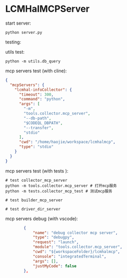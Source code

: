 # LCMHalMCPServer

start server: 

``` shell
python server.py
```

testing:

utils test:
``` shell
python -m utils.db_query
```

mcp servers test (with cline):
``` json
{
  "mcpServers": {
    "lcmhal-infoCollector": {
      "timeout": 300,
      "command": "python",
      "args": [
        "-m",
        "tools.collector.mcp_server",
        "--db-path",
        "$CODEQL_DBPATH",
        "--transfer",
        "stdio"
      ],
      "cwd": "/home/haojie/workspace/lcmhalmcp",
      "type": "stdio"
    }
  }
}
```

mcp servers test (with tests ):
``` shell
# test collector_mcp_server
python -m tools.collector.mcp_server # 打开mcp服务
python -m tests.collector_mcp_test # 测试mcp服务

# test builder_mcp_server

# test driver_dir_server

```

mcp servers debug (with vscode):
``` json
        {
            "name": "debug collector mcp server",
            "type": "debugpy",
            "request": "launch",
            "module": "tools.collector.mcp_server",
            "cwd": "${workspaceFolder}/lcmhalmcp",
            "console": "integratedTerminal",
            "args": [],
            "justMyCode": false
        },
```